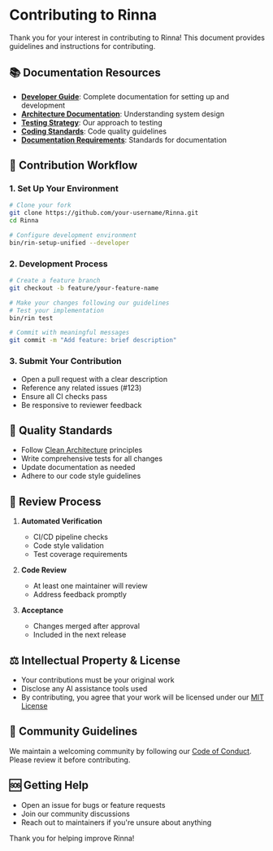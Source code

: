 # Contributing to Rinna

Thank you for your interest in contributing to Rinna! This document provides guidelines and instructions for contributing.

## 📚 Documentation Resources

- **[Developer Guide](DEVELOPER.md)**: Complete documentation for setting up and development
- **[Architecture Documentation](docs/architecture/README.md)**: Understanding system design
- **[Testing Strategy](docs/testing/TESTING_STRATEGY.md)**: Our approach to testing
- **[Coding Standards](docs/reference/standards/code-review-guidelines.md)**: Code quality guidelines
- **[Documentation Requirements](docs/reference/standards/documentation-requirements.md)**: Standards for documentation

## 🚀 Contribution Workflow

### 1. Set Up Your Environment

```bash
# Clone your fork
git clone https://github.com/your-username/Rinna.git
cd Rinna

# Configure development environment
bin/rin-setup-unified --developer
```

### 2. Development Process

```bash
# Create a feature branch
git checkout -b feature/your-feature-name

# Make your changes following our guidelines
# Test your implementation
bin/rin test

# Commit with meaningful messages
git commit -m "Add feature: brief description"
```

### 3. Submit Your Contribution

- Open a pull request with a clear description
- Reference any related issues (#123)
- Ensure all CI checks pass
- Be responsive to reviewer feedback

## 🧪 Quality Standards

- Follow [Clean Architecture](docs/architecture/decisions/0003-adopt-clean-architecture-for-system-design.md) principles
- Write comprehensive tests for all changes
- Update documentation as needed
- Adhere to our code style guidelines

## 👥 Review Process

1. **Automated Verification**
   - CI/CD pipeline checks
   - Code style validation
   - Test coverage requirements

2. **Code Review**
   - At least one maintainer will review
   - Address feedback promptly

3. **Acceptance**
   - Changes merged after approval
   - Included in the next release

## ⚖️ Intellectual Property & License

- Your contributions must be your original work
- Disclose any AI assistance tools used
- By contributing, you agree that your work will be licensed under our [MIT License](LICENSE)

## 📜 Community Guidelines

We maintain a welcoming community by following our [Code of Conduct](CODE_OF_CONDUCT.md). Please review it before contributing.

## 🆘 Getting Help

- Open an issue for bugs or feature requests
- Join our community discussions
- Reach out to maintainers if you're unsure about anything

Thank you for helping improve Rinna!
